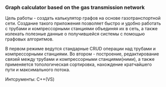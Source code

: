 ### Graph calculator based on the gas transmission network
Цель работы - создать калькулятор графов на основе газотранспортной сети. Создание такого приложения позволяет быстро и удобно работать с трубами и компрессорными станциями объединяя их в сеть, а также излекать полезные данные о получившейся системы с помощью графовых алгоритмов.

В первом режиме ведутся стандарные CRUD операции над трубами и компрессорными станциями. Во втором - построение, редактирование связей между трубами и компрессорными станциями(ними), а также применяется топологическая сортировка, нахождение кратчайшего пути и максимального потока.

Интсрументы: С++(VS)
